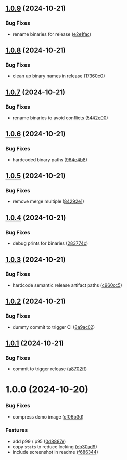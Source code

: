 ## [1.0.9](https://github.com/obviyus/pong/compare/v1.0.8...v1.0.9) (2024-10-21)


### Bug Fixes

* rename binaries for release ([e2e1fac](https://github.com/obviyus/pong/commit/e2e1facb01cf3980a5953ad5592e1c164b4f5d86))

## [1.0.8](https://github.com/obviyus/pong/compare/v1.0.7...v1.0.8) (2024-10-21)


### Bug Fixes

* clean up binary names in release ([17360c0](https://github.com/obviyus/pong/commit/17360c090f5549f998101c0123c61ed7e4b18b4d))

## [1.0.7](https://github.com/obviyus/pong/compare/v1.0.6...v1.0.7) (2024-10-21)


### Bug Fixes

* rename binaries to avoid conflicts ([5442e00](https://github.com/obviyus/pong/commit/5442e0019f04be0fb5bc10b24dc0975f56786bd1))

## [1.0.6](https://github.com/obviyus/pong/compare/v1.0.5...v1.0.6) (2024-10-21)


### Bug Fixes

* hardcoded binary paths ([964e4b8](https://github.com/obviyus/pong/commit/964e4b8e903102b17ce813c12379e8beebd979dd))

## [1.0.5](https://github.com/obviyus/pong/compare/v1.0.4...v1.0.5) (2024-10-21)


### Bug Fixes

* remove merge multiple ([84292e1](https://github.com/obviyus/pong/commit/84292e1a7f908b9828a46f3a78757e4ed59dffe7))

## [1.0.4](https://github.com/obviyus/pong/compare/v1.0.3...v1.0.4) (2024-10-21)


### Bug Fixes

* debug prints for binaries ([283774c](https://github.com/obviyus/pong/commit/283774c366235b2dfe6edcb2406ecbf2df81711f))

## [1.0.3](https://github.com/obviyus/pong/compare/v1.0.2...v1.0.3) (2024-10-21)


### Bug Fixes

* hardcode semantic release artifact paths ([c960cc5](https://github.com/obviyus/pong/commit/c960cc57f20df39b05e12dcf89f4363dca637939))

## [1.0.2](https://github.com/obviyus/pong/compare/v1.0.1...v1.0.2) (2024-10-21)


### Bug Fixes

* dummy commit to trigger CI ([8a9ac02](https://github.com/obviyus/pong/commit/8a9ac0243fe0c8d9903138437c32f78b2d4a8d37))

## [1.0.1](https://github.com/obviyus/pong/compare/v1.0.0...v1.0.1) (2024-10-21)


### Bug Fixes

* commit to trigger release ([a8702ff](https://github.com/obviyus/pong/commit/a8702ff50d99a23379f04f63e6dc4d2c250d6b4e))

# 1.0.0 (2024-10-20)


### Bug Fixes

* compress demo image ([cf06b3d](https://github.com/obviyus/pong/commit/cf06b3db5391a7629be76eac79e31531e66f843f))


### Features

* add p99 / p95 ([0d8887e](https://github.com/obviyus/pong/commit/0d8887edd1191e9c8958f1f7a214e524fcf90962))
* copy `stats` to reduce locking ([eb30ad9](https://github.com/obviyus/pong/commit/eb30ad9fcbf461067eb62f9d43f894e222f72454))
* include screenshot in readme ([f686344](https://github.com/obviyus/pong/commit/f68634471781525e90473286c89aeb6b034d61ea))
